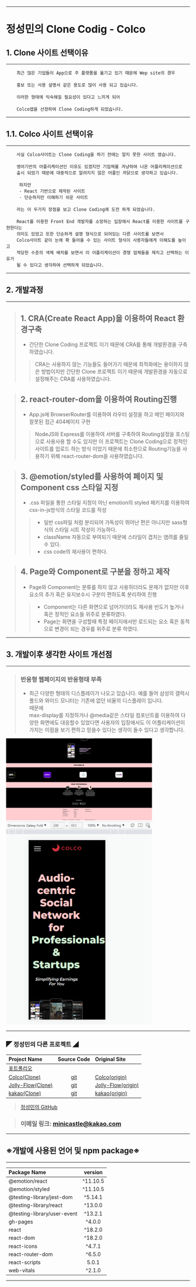 - - -
# 정성민의 Clone Codig - Colco
## 1. Clone 사이트 선택이유
---
```
    최근 많은 기업들이 App으로 주 플랫폼을 옮기고 있기 때문에 Wep site의 경우

    홍보 또는 사용 설명서 같은 용도로 많이 사용 되고 있습니다.

    이러한 형태에 익숙해질 필요성이 있다고 느끼게 되어

    Colco앱을 선정하여 Clone Coding하게 되었습니다.
```
---
## 1.1. Colco 사이트 선택이유
---
```
    사실 Colco사이트는 Clone Coding을 하기 전에는 알지 못한 사이트 였습니다.

    영어기반의 어플리케이션인 이유도 있겠지만 기업체를 겨냥하여 나온 어플리케이션으로
    출시 되었기 때문에 대중적으로 알려지지 않은 어플인 까닭으로 생각하고 있습니다.

     하지만 
     - React 기반으로 제작된 사이트
     - 단순하지만 이해하기 쉬운 사이트
    
    라는 이 두가지 장점을 보고 Clone Coding에 도전 하게 되었습니다.
    
    React를 이용한 Front End 개발자를 소망하는 입장에서 React를 이용한 사이트를 구현한다는
    의미도 있었고 또한 단순하게 설명 형식으로 되어있는 다른 사이트를 보면서
    Colco사이트 같이 눈에 확 들어올 수 있는 사이트 형식이 사용자들에게 이해도를 높이고
    적당한 수준의 색체 배치를 보면서 이 어플리케이션이 경쟁 업체들을 제치고 선택하는 이유가
    될 수 있다고 생각하여 선택하게 되었습니다.
```
---
## 2. 개발과정
---
>## 1. CRA(Create React App)을 이용하여 React 환경구축
> -  간단한 Clone Coding 프로젝트 이기 때문에 CRA를 통해 개발환경을 구축하였습니다.
>> CRA는 사용하지 않는 기능들도 들어가기 때문에 최적화에는 용이하지 않은 방법이지만 간단한 Clone 프로젝트 이기 때문에 개발환경을 자동으로 설정해주는 CRA를 사용하였습니다.

>## 2. react-router-dom을 이용하여 Routing진행
> - App.js에 BrowserRouter를 이용하여 라우터 설정을 하고 메인 페이지와 잘못된 접근 404페이지 구현
>>NodeJS와 Express를 이용하여 서버를 구축하여 Routing설정을 호스팅으로 사용사용 할 수도 있지만 이 프로젝트는 Clone Coding으로 정적인 사이트를 업로드 하는 방식 이었기 때문에 최소한으로 Routing기능을 사용하기 위해 react-router-dom을 사용하였습니다.

>## 3. @emotion/styled를 사용하여 페이지 및 Component css 스타일 지정
> - .css 파일을 통한 스타일 지정이 아닌 emotion의 styled 패키지를 이용하여 css-in-js방식의 스타일 코드를 작성
>> - 일반 css파일 처럼 분리되어 가독성이 뛰어난 편은 아니지만 sass형식의 스타일 시트 작성이 가능하다.
>> - className 자동으로 부여되기 때문에 스타일이 겹치는 염려를 줄일수 있다.
>> - css code의 재사용이 편하다.

>## 4. Page와 Component로 구분을 정하고 제작
> - Page와 Component는 분류를 하지 않고 사용하더라도 문제가 없지만 이후 요소의 추가 혹은 유지보수시 구분이 편하도록 분리하여 진행
>> - Component는 다른 화면으로 넘어가더라도 재사용 빈도가 높거나 혹은 정적인 요소들 위주로 분류하였다.
>> - Page는 화면을 구성할때 특정 페이지에서만 로드되는 요소 혹은 동적으로 변경이 되는 경우를 위주로 분류 하였다.

---
## 3. 개발이후 생각한 사이트 개선점
---
>### 반응형 웹페이지의 반응형태 부족
> - 최근 다양한 형태의 디스플레이가 나오고 있습니다. 예를 들어 삼성의 갤럭시 폴드와 와이드 모니터는 기존에 없던 비율의 디스플레이 입니다.  
> 때문에 <br>max-display를 지정하거나 @media같은 스타일 컴포넌트를 이용하여 다양한 화면에도 대응할수 있었다면 사용자의 입장에서도 이 어플리케이션이 가지는 이점을 보기 편하고 믿을수 있다는 생각이 들수 있다고 생각합니다. <br>

<img src="https://github.com/minicastle/Clone-Colco/blob/master/readmeimage/crop%20test.PNG" width=400px>
<img src="https://github.com/minicastle/Clone-Colco/blob/master/readmeimage/phone%20test.PNG" width=400px>

---
### ◤ 정성민의 다른 프로젝트 ◢
| Project Name              | Source Code           | Original Site             |
| :--                       | :--:                  | :--                       |
|[포트폴리오](https://minicastle.github.io/portpolio/)|||
|[Colco(Clone)](https://minicastle.github.io/Clone-Colco/)|[git](https://github.com/minicastle/Clone-Colco)|[Colco(origin)](https://colco.app/)|
|[Jolly-Flow(Clone)](https://minicastle.github.io/Clone-JollyFlow/)|[git](https://github.com/minicastle/Clone-JollyFlow)|[Jolly-Flow(origin)](https://jollyflow.webflow.io/)|
|[kakao(Clone)](https://minicastle.github.io/Clone-Kakao/)|[git](https://github.com/minicastle/Clone-kakao)|[kakao(origin)](https://www.kakaocorp.com/page/)|

> [정성민의 GitHub](https://github.com/minicastle)

> ### 이메일 링크: <minicastle@kakao.com>
---
## ※개발에 사용된 언어 및 npm package※
---
|Package Name                 | version  |
| :--                         | :--:     |
| @emotion/react              | ^11.10.5 |
| @emotion/styled             | ^11.10.5 |
| @testing-library/jest-dom   | ^5.14.1  |
| @testing-library/react      | ^13.0.0  |
| @testing-library/user-event | ^13.2.1  |
| gh-pages                    | ^4.0.0   |
| react                       | ^18.2.0  |
| react-dom                   | ^18.2.0  |
| react-icons                 | ^4.7.1   |
| react-router-dom            | ^6.5.0   |
| react-scripts               | 5.0.1    |
| web-vitals                  | ^2.1.0  |
---